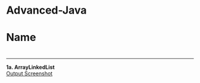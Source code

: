 # Advanced-Java
# Name 
#
#
#

---

**1a. ArrayLinkedList <br>**
[Output Screenshot](https://github.com/harshitha-dbangeraa035/Advanced-Java/blob/main/ArraylistLinkedlistdemo/ArrayLinkedList.png)


